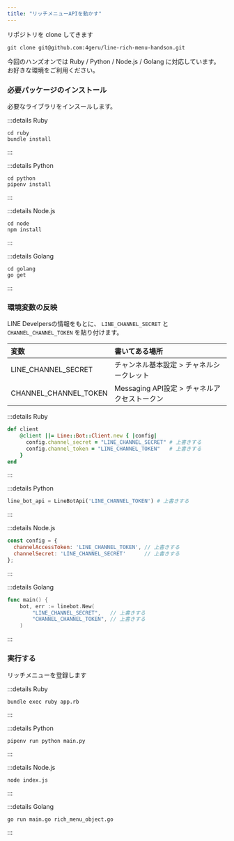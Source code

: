 ```yaml
---
title: "リッチメニューAPIを動かす"
---
```


リポジトリを clone してきます

```shell
git clone git@github.com:4geru/line-rich-menu-handson.git
```

今回のハンズオンでは Ruby / Python / Node.js / Golang に対応しています。
お好きな環境をご利用ください。

### 必要パッケージのインストール

必要なライブラリをインスールします。

:::details Ruby
```shell
cd ruby
bundle install
```
:::

:::details Python
```shell
cd python
pipenv install
```
:::

:::details Node.js
```shell
cd node
npm install
```
:::

:::details Golang
```shell
cd golang
go get
```
:::

### 環境変数の反映

LINE Develpersの情報をもとに、 `LINE_CHANNEL_SECRET` と `CHANNEL_CHANNEL_TOKEN` を貼り付けます。

| 変数 | 書いてある場所 |
| :--- | :--- |
| LINE_CHANNEL_SECRET | チャンネル基本設定 > チャネルシークレット |
| CHANNEL_CHANNEL_TOKEN | Messaging API設定 > チャネルアクセストークン |

:::details Ruby
```ruby:app.rb
def client
    @client ||= Line::Bot::Client.new { |config|
      config.channel_secret = "LINE_CHANNEL_SECRET" # 上書きする
      config.channel_token = "LINE_CHANNEL_TOKEN"   # 上書きする
    }
end
```
:::

:::details Python
```python:main.py
line_bot_api = LineBotApi('LINE_CHANNEL_TOKEN') # 上書きする
```
:::

:::details Node.js
```javascript:index.js
const config = {
  channelAccessToken: 'LINE_CHANNEL_TOKEN', // 上書きする
  channelSecret: 'LINE_CHANNEL_SECRET'      // 上書きする
};
```
:::

:::details Golang
```go:main.go
func main() {
	bot, err := linebot.New(
		"LINE_CHANNEL_SECRET",   // 上書きする
		"CHANNEL_CHANNEL_TOKEN", // 上書きする
	)
```
:::

### 実行する

リッチメニューを登録します

:::details Ruby
```shell
bundle exec ruby app.rb
```
:::

:::details Python
```shell
pipenv run python main.py
```
:::

:::details Node.js
```shell
node index.js
```
:::

:::details Golang
```shell
go run main.go rich_menu_object.go
```
:::
